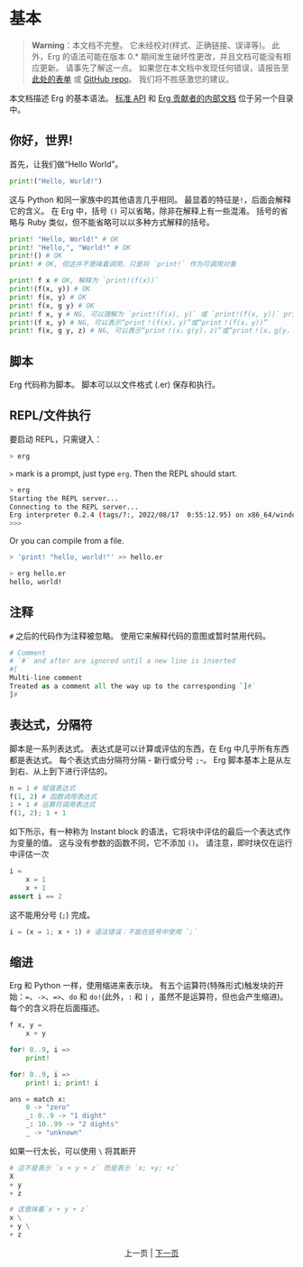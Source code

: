 # 基本

> __Warning__：本文档不完整。 它未经校对(样式、正确链接、误译等)。 此外，Erg 的语法可能在版本 0.* 期间发生破坏性更改，并且文档可能没有相应更新。 请事先了解这一点。
> 如果您在本文档中发现任何错误，请报告至 [此处的表单](https://forms.gle/HtLYRfYzWCAaeTGb6) 或 [GitHub repo](https://github.com/mtshiba/TheErgBook/issues/new )。 我们将不胜感激您的建议。

本文档描述 Erg 的基本语法。 [标准 API](./API/index.md) 和 [Erg 贡献者的内部文档](./dev_guide/index.md) 位于另一个目录中。

## 你好，世界&excl;

首先，让我们做“Hello World”。

```python
print!("Hello, World!")
```

这与 Python 和同一家族中的其他语言几乎相同。 最显着的特征是`!`，后面会解释它的含义。
在 Erg 中，括号 `()` 可以省略，除非在解释上有一些混淆。
括号的省略与 Ruby 类似，但不能省略可以以多种方式解释的括号。

```python
print! "Hello, World!" # OK
print! "Hello,", "World!" # OK
print!() # OK
print! # OK, 但这并不意味着调用，只是将 `print!` 作为可调用对象

print! f x # OK, 解释为 `print!(f(x))`
print!(f(x, y)) # OK
print! f(x, y) # OK
print! f(x, g y) # OK
print! f x, y # NG, 可以理解为 `print!(f(x), y)` 或 `print!(f(x, y))` print!
print!(f x, y) # NG, 可以表示“print！(f(x)，y)”或“print！(f(x，y))”
print! f(x, g y, z) # NG, 可以表示“print！(x，g(y)，z)”或“print！(x，g(y，z))”
```

## 脚本

Erg 代码称为脚本。 脚本可以以文件格式 (.er) 保存和执行。

## REPL/文件执行

要启动 REPL，只需键入：

```sh
> erg
```

`>` mark is a prompt, just type `erg`.
Then the REPL should start.

```sh
> erg
Starting the REPL server...
Connecting to the REPL server...
Erg interpreter 0.2.4 (tags/?:, 2022/08/17  0:55:12.95) on x86_64/windows
>>>
```

Or you can compile from a file.

```sh
> 'print! "hello, world!"' >> hello.er

> erg hello.er
hello, world!
```

## 注释

`#` 之后的代码作为注释被忽略。 使用它来解释代码的意图或暂时禁用代码。

```python
# Comment
# `#` and after are ignored until a new line is inserted
#[
Multi-line comment
Treated as a comment all the way up to the corresponding `]#`
]#
```

## 表达式，分隔符

脚本是一系列表达式。 表达式是可以计算或评估的东西，在 Erg 中几乎所有东西都是表达式。
每个表达式由分隔符分隔 - 新行或分号 `;`-。
Erg 脚本基本上是从左到右、从上到下进行评估的。

```python
n = 1 # 赋值表达式
f(1, 2) # 函数调用表达式
1 + 1 # 运算符调用表达式
f(1, 2); 1 + 1
```

如下所示，有一种称为 Instant block 的语法，它将块中评估的最后一个表达式作为变量的值。
这与没有参数的函数不同，它不添加 `()`。 请注意，即时块仅在运行中评估一次

```python
i =
    x = 1
    x + 1
assert i == 2
```

这不能用分号 (`;`) 完成。

```python
i = (x = 1; x + 1) # 语法错误：不能在括号中使用 `;`
```

## 缩进

Erg 和 Python 一样，使用缩进来表示块。 有五个运算符(特殊形式)触发块的开始：`=`、`->`、`=>`、`do` 和 `do!`(此外，`:` 和 `|` ，虽然不是运算符，但也会产生缩进)。 每个的含义将在后面描述。

```python
f x, y =
    x + y

for! 0..9, i =>
    print!

for! 0..9, i =>
    print! i; print! i

ans = match x:
    0 -> "zero"
    _: 0..9 -> "1 dight"
    _: 10..99 -> "2 dights"
    _ -> "unknown"
```

如果一行太长，可以使用 `\` 将其断开

```python
# 这不是表示 `x + y + z` 而是表示 `x; +y; +z`
X
+ y
+ z

# 这意味着`x + y + z`
x \
+ y \
+ z
```

<p align='center'>
    上一页 | <a href='./01_literal.md'>下一页</a>
</p>
